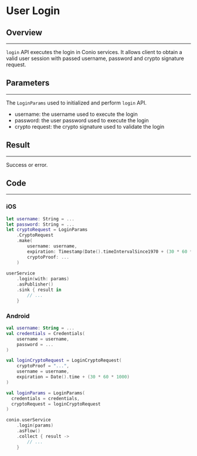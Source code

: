 # User Login

## Overview
---
`login` API executes the login in Conio services. It allows client to obtain a valid user session with passed username, password and crypto signature request.

## Parameters
---
The `LoginParams` used to initialized and perform `login` API.

- username: the username used to execute the login
- password: the user password used to execute the login
- crypto request: the crypto signature used to validate the login

## Result
---
Success or error.

## Code
---
### iOS
```swift
let username: String = ...
let password: String = ...
let cryptoRequest = LoginParams
    .CryptoRequest
    .make(
        username: username,
        expiration: Timestamp(Date().timeIntervalSince1970 + (30 * 60 * 1000)),
        cryptoProof: ...
    )
    
userService
    .login(with: params)
    .asPublisher()
    .sink { result in
        // ...
    }
```

### Android
```kotlin
val username: String = ...
val credentials = Credentials(
	username = username,
	password = ...
)

val loginCryptoRequest = LoginCryptoRequest(
	cryptoProof = "...",
	username = username,
	expiration = Date().time + (30 * 60 * 1000)
)

val loginParams = LoginParams(
  credentials = credentials,
  cryptoRequest = loginCryptoRequest
)

conio.userService
	.login(params)
	.asFlow()
	.collect { result ->
		// ...
	}
```